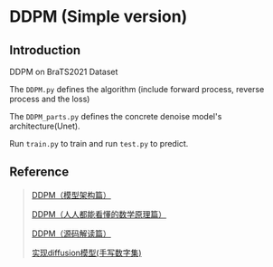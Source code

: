 # DDPM (Simple version)

## Introduction

DDPM on BraTS2021 Dataset

The `DDPM.py` defines the algorithm (include forward process, reverse process and the loss)

The `DDPM_parts.py` defines the concrete denoise model's architecture(Unet).

Run `train.py` to train and run `test.py` to predict.

## Reference

> [DDPM（模型架构篇）](https://zhuanlan.zhihu.com/p/637815071)
> 
> [DDPM（人人都能看懂的数学原理篇）](https://zhuanlan.zhihu.com/p/650394311)
> 
> [DDPM（源码解读篇）](https://zhuanlan.zhihu.com/p/655568910)
> 
> [实现diffusion模型(手写数字集)](https://juejin.cn/post/7363823940606066728)
